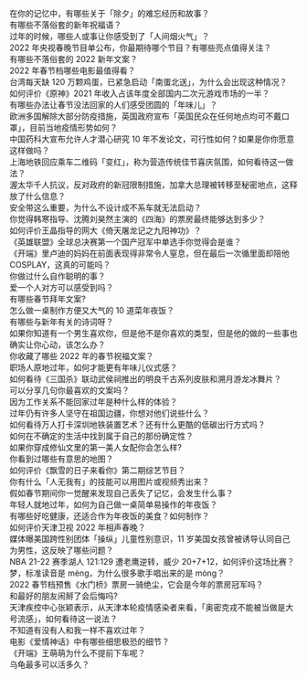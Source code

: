 在你的记忆中，有哪些关于「除夕」的难忘经历和故事？  
有哪些不落俗套的新年祝福语？  
过年的时候，哪些人或事让你感受到了「人间烟火气」？  
2022 年央视春晚节目单公布，你最期待哪个节目？有哪些亮点值得关注？  
有哪些不落俗套的 2022 新年文案？  
2022 年春节档哪些电影最值得看？  
台湾每天缺 120 万颗鸡蛋，已紧急启动「南蛋北送」，为什么会出现这种情况？  
如何评价《原神》2021 年收入占该年度全部国内二次元游戏市场的一半？  
有哪些办法让春节没法回家的人们感受团圆的「年味儿」？  
欧洲多国解除大部分防疫措施，英国政府宣布「英国民众在任何地点均可不戴口罩」，目前当地疫情形势如何？  
中国药科大宣布允许人才潜心研究 10 年不发论文，可行性如何？如果是你你愿意这样做吗？  
上海地铁回应乘车二维码「变红」，称为营造传统佳节喜庆氛围，如何看待这一做法？  
渥太华千人抗议，反对政府的新冠限制措施，加拿大总理被转移至秘密地点，这释放了什么信息？  
安全带这么重要，为什么不设计成不系车就无法启动？  
你觉得韩寒指导、沈腾刘昊然主演的《四海》的票房最终能够达到多少？  
如何评价王晶指导的网大《倚天屠龙记之九阳神功》？  
《英雄联盟》全球总决赛第一个国产冠军中单选手你觉得会是谁？  
《开端》里卢迪的妈妈在前面表现得非常令人窒息，但在最后一次循里面却陪他 COSPLAY，这真的可能吗？  
你做过什么自作聪明的事？  
爱一个人对方可以感受到吗？  
有哪些春节拜年文案?  
怎么做一桌制作方便又大气的 10 道菜年夜饭？  
有哪些与新年有关的诗词呀？  
如果你知道有一个男生喜欢你，但是他不是你喜欢的类型，但是他的做的一些事也确实让你心动，该怎么办？  
你收藏了哪些 2022 年的春节祝福文案？  
职场人原地过年，如何才能更有年味儿仪式感？  
如何看待《三国杀》联动武侯祠推出的明良千古系列皮肤和溯月游龙冰舞片？  
可以分享几句你最喜欢的文案吗？  
因为工作关系不能回家过年是种什么样的体验？  
过年仍有许多人坚守在祖国边疆，你想对他们说些什么？  
如何看待万人打卡深圳地铁装置艺术？还有什么更酷的低碳出行方式吗？  
如何在不确定的生活中找到属于自己的那份确定性？  
如果你穿成修仙文里的第一美人女配你会怎么样?  
你看到过哪些有意思的地图？  
如何评价《飘雪的日子来看你》第二期综艺节目？  
你有什么「人无我有」的技能可以用图片或视频秀出来？  
假如春节期间你一觉醒来发现自己丢失了记忆，会发生什么事？  
年轻人就地过年，如何为自己做一桌简单易操作的年夜饭？  
有哪些好吃健康，还适合作为年夜饭的美食？如何制作？  
如何评价天津卫视 2022 年相声春晚？  
媒体曝美国跨性别团体「操纵」儿童性别意识，11 岁美国女孩曾被诱导认同自己为男性，这反映了哪些问题？  
NBA 21-22 赛季湖人 121:129 遭老鹰逆转，威少 20+7+12，如何评价这场比赛？  
梦，标准读音是 mèng，为什么很多歌手唱出来的是 mòng？  
2022 春节档预售《水门桥》票房一骑绝尘，它会是今年的票房冠军吗？  
和最好的朋友闹掰了会后悔吗?  
天津疾控中心张颖表示，从天津本轮疫情感染者来看，「奥密克戎不能被当做是大号流感」，如何看待这一说法？  
不知道有没有人和我一样不喜欢过年？  
电影《爱情神话》中有哪些细思极恐的细节？  
《开端》王萌萌为什么不提前下车呢？  
乌龟最多可以活多久？  
